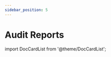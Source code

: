 ```yaml
---
sidebar_position: 5
---
```


# Audit Reports

import DocCardList from '@theme/DocCardList';

<DocCardList />
